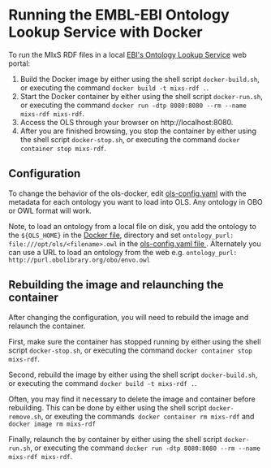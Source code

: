 # Running the EMBL-EBI Ontology Lookup Service with Docker  

To run the MIxS RDF files in a local [EBI's Ontology Lookup Service](https://www.ebi.ac.uk/ols/) web portal:
1. Build the Docker image by either using the shell script `docker-build.sh`, or executing the command `docker build -t mixs-rdf .`.
2. Start the Docker container by either using the shell script `docker-run.sh`, or executing the command `docker run -dtp 8080:8080 --rm --name mixs-rdf mixs-rdf`.
3. Access the OLS through your browser on http://localhost:8080.
4. After you are finished browsing, you stop the container by either using the shell script `docker-stop.sh`, or executing the command `docker container stop mixs-rdf`.

## Configuration 

To change the behavior of the ols-docker, edit [ols-config.yaml](ols-config.yaml) with the metadata for each ontology you want to load into OLS. Any ontology in OBO or OWL format will work. 

Note, to load an ontology from a local file on disk, you add the ontology to the `${OLS_HOME}` in the [Docker file](Dockerfile), directory and set `ontology_purl: file:///opt/ols/<filename>.owl` in the [ols-config.yaml file ](ols-config.yaml). Alternately you can use a URL to load an ontology from the web e.g. `ontology_purl: http://purl.obolibrary.org/obo/envo.owl` 

## Rebuilding the image and relaunching the container

After changing the configuration, you will need to rebuild the image and relaunch the container.  

First, make sure the container has stopped running by either using the shell script `docker-stop.sh`, or executing the command `docker container stop mixs-rdf`.

Second, rebuild the image by either using the shell script `docker-build.sh`, or executing the command `docker build -t mixs-rdf .`.  

Often, you may find it necessary to delete the image and container before rebuilding. This can be done by either using the shell script `docker-remove.sh`, or exeuting the commands` docker container rm mixs-rdf` and `docker image rm mixs-rdf`

Finally, relaunch the by container by either using the shell script `docker-run.sh`, or executing the command `docker run -dtp 8080:8080 --rm --name mixs-rdf mixs-rdf`.
